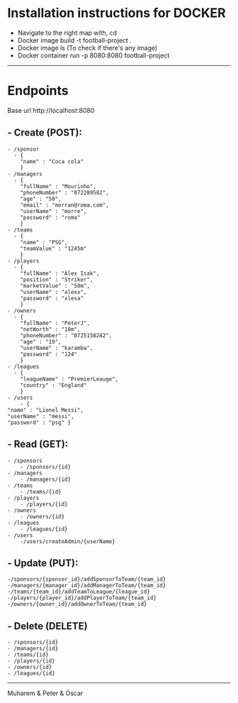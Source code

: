 # Installation instructions for DOCKER

- Navigate to the right map with, cd
- Docker image build -t football-project .
- Docker image ls (To check if there's any image)
- Docker container run -p 8080:8080 football-project
___
# Endpoints
Base url http://localhost:8080

## - Create (POST):
    - /sponsor
      - {
        "name" : "Coca cola"
        }
    - /managers
      - {
        "fullName" : "Mourinho",
        "phoneNumber" : "072289582",
        "age" : "50",
        "email" : "morran@roma.com",
        "userName" : "morre",
        "password" : "roma"
        }
    - /teams
      - {
        "name" : "PSG",
        "teamValue" : "1245m"
        }
    - /players
      - {
        "fullName" : "Alex Isak",
        "position" : "Striker",
        "marketValue" : "50m",
        "userName" : "alexx",
        "password" : "xlesa"
        }
    - /owners
      - {
        "fullName" : "PeterJ",
        "netWorth" : "10m",
        "phoneNumber" : "0725158242",
        "age" : "19",
        "userName" : "karamba",
        "password" : "124"
        }
    - /leagues
      - {
        "leagueName" : "PremierLeauge",
        "country" : "England"
        }
    - /users
        - {
	"name" : "Lionel Messi",
	"userName" : "messi",
	"password" : "psg" }
      

## - Read (GET):
    - /sponsors
        - /sponsors/{id}
    - /managers
        - /managers/{id}
    - /teams
        - /teams/{id}
    - /players
        - /players/{id}
    - /owners
        - /owners/{id}
    - /leagues
        - /leagues/{id}
    - /users
        -/users/createAdmin/{userName}

## - Update (PUT):
    -/sponsors/{sponsor_id}/addSponsorToTeam/{team_id}
    -/managers/{manager_id}/addManagerToTeam/{team_id}
    -/teams/{team_id}/addTeamToLeague/{league_id}
    -/players/{player_id}/addPlayerToTeam/{team_id}
    -/owners/{owner_id}/addOwnerToTeam/{team_id}

## - Delete (DELETE)
    - /sponsors/{id}
    - /managers/{id}
    - /teams/{id}
    - /players/{id}
    - /owners/{id}
    - /leagues/{id}
___

Muharem & Peter & Oscar

